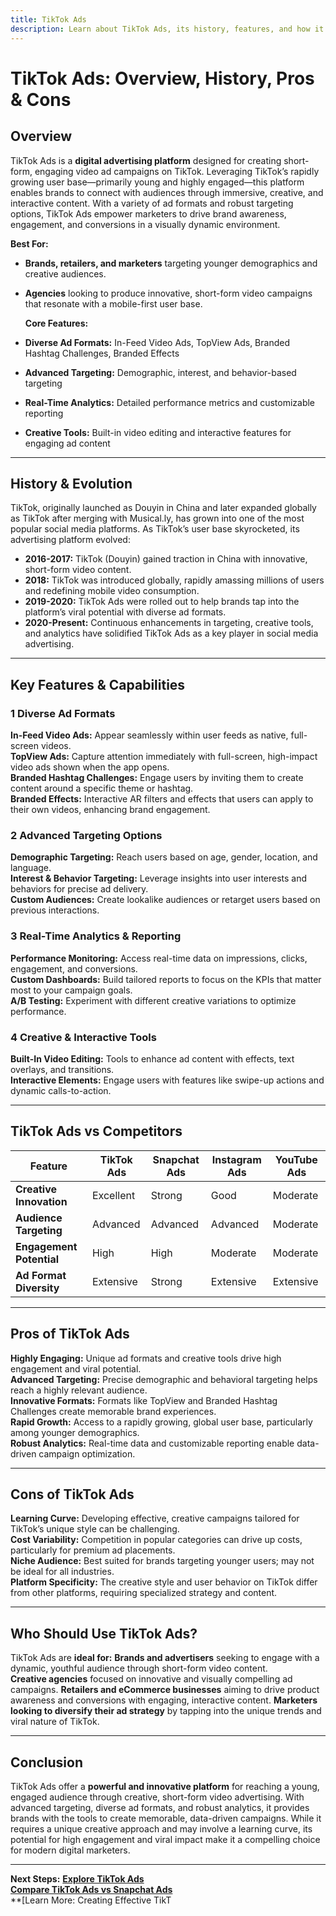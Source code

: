 ```yaml
---
title: TikTok Ads
description: Learn about TikTok Ads, its history, features, and how it compares to other social media advertising platforms.
---
```


# **TikTok Ads: Overview, History, Pros & Cons**

## **Overview**

TikTok Ads is a **digital advertising platform** designed for creating short-form, engaging video ad campaigns on TikTok. Leveraging TikTok’s rapidly growing user base—primarily young and highly engaged—this platform enables brands to connect with audiences through immersive, creative, and interactive content. With a variety of ad formats and robust targeting options, TikTok Ads empower marketers to drive brand awareness, engagement, and conversions in a visually dynamic environment.

**Best For:**

- **Brands, retailers, and marketers** targeting younger demographics and creative audiences.
- **Agencies** looking to produce innovative, short-form video campaigns that resonate with a mobile-first user base.

  **Core Features:**

- **Diverse Ad Formats:** In-Feed Video Ads, TopView Ads, Branded Hashtag Challenges, Branded Effects
- **Advanced Targeting:** Demographic, interest, and behavior-based targeting
- **Real-Time Analytics:** Detailed performance metrics and customizable reporting
- **Creative Tools:** Built-in video editing and interactive features for engaging ad content

---

## **History & Evolution**

TikTok, originally launched as Douyin in China and later expanded globally as TikTok after merging with Musical.ly, has grown into one of the most popular social media platforms. As TikTok’s user base skyrocketed, its advertising platform evolved:

- **2016-2017:** TikTok (Douyin) gained traction in China with innovative, short-form video content.
- **2018:** TikTok was introduced globally, rapidly amassing millions of users and redefining mobile video consumption.
- **2019-2020:** TikTok Ads were rolled out to help brands tap into the platform’s viral potential with diverse ad formats.
- **2020-Present:** Continuous enhancements in targeting, creative tools, and analytics have solidified TikTok Ads as a key player in social media advertising.

---

## **Key Features & Capabilities**

### **1 Diverse Ad Formats**

**In-Feed Video Ads:** Appear seamlessly within user feeds as native, full-screen videos.  
 **TopView Ads:** Capture attention immediately with full-screen, high-impact video ads shown when the app opens.  
 **Branded Hashtag Challenges:** Engage users by inviting them to create content around a specific theme or hashtag.  
 **Branded Effects:** Interactive AR filters and effects that users can apply to their own videos, enhancing brand engagement.

### **2 Advanced Targeting Options**

**Demographic Targeting:** Reach users based on age, gender, location, and language.  
 **Interest & Behavior Targeting:** Leverage insights into user interests and behaviors for precise ad delivery.  
 **Custom Audiences:** Create lookalike audiences or retarget users based on previous interactions.

### **3 Real-Time Analytics & Reporting**

**Performance Monitoring:** Access real-time data on impressions, clicks, engagement, and conversions.  
 **Custom Dashboards:** Build tailored reports to focus on the KPIs that matter most to your campaign goals.  
 **A/B Testing:** Experiment with different creative variations to optimize performance.

### **4 Creative & Interactive Tools**

**Built-In Video Editing:** Tools to enhance ad content with effects, text overlays, and transitions.  
 **Interactive Elements:** Engage users with features like swipe-up actions and dynamic calls-to-action.

---

## **TikTok Ads vs Competitors**

| Feature                  | TikTok Ads | Snapchat Ads | Instagram Ads | YouTube Ads |
| ------------------------ | ---------- | ------------ | ------------- | ----------- |
| **Creative Innovation**  | Excellent  | Strong       | Good          | Moderate    |
| **Audience Targeting**   | Advanced   | Advanced     | Advanced      | Moderate    |
| **Engagement Potential** | High       | High         | Moderate      | Moderate    |
| **Ad Format Diversity**  | Extensive  | Strong       | Extensive     | Extensive   |

---

## **Pros of TikTok Ads**

**Highly Engaging:** Unique ad formats and creative tools drive high engagement and viral potential.  
 **Advanced Targeting:** Precise demographic and behavioral targeting helps reach a highly relevant audience.  
 **Innovative Formats:** Formats like TopView and Branded Hashtag Challenges create memorable brand experiences.  
 **Rapid Growth:** Access to a rapidly growing, global user base, particularly among younger demographics.  
 **Robust Analytics:** Real-time data and customizable reporting enable data-driven campaign optimization.

---

## **Cons of TikTok Ads**

**Learning Curve:** Developing effective, creative campaigns tailored for TikTok’s unique style can be challenging.  
 **Cost Variability:** Competition in popular categories can drive up costs, particularly for premium ad placements.  
 **Niche Audience:** Best suited for brands targeting younger users; may not be ideal for all industries.  
 **Platform Specificity:** The creative style and user behavior on TikTok differ from other platforms, requiring specialized strategy and content.

---

## **Who Should Use TikTok Ads?**

TikTok Ads are **ideal for:**
**Brands and advertisers** seeking to engage with a dynamic, youthful audience through short-form video content.  
 **Creative agencies** focused on innovative and visually compelling ad campaigns.
**Retailers and eCommerce businesses** aiming to drive product awareness and conversions with engaging, interactive content.
**Marketers looking to diversify their ad strategy** by tapping into the unique trends and viral nature of TikTok.

---

## **Conclusion**

TikTok Ads offer a **powerful and innovative platform** for reaching a young, engaged audience through creative, short-form video advertising. With advanced targeting, diverse ad formats, and robust analytics, it provides brands with the tools to create memorable, data-driven campaigns. While it requires a unique creative approach and may involve a learning curve, its potential for high engagement and viral impact make it a compelling choice for modern digital marketers.

---

**Next Steps:**
**[Explore TikTok Ads](https://ads.tiktok.com/)**  
 **[Compare TikTok Ads vs Snapchat Ads](#)**  
 \*\*[Learn More: Creating Effective TikT
